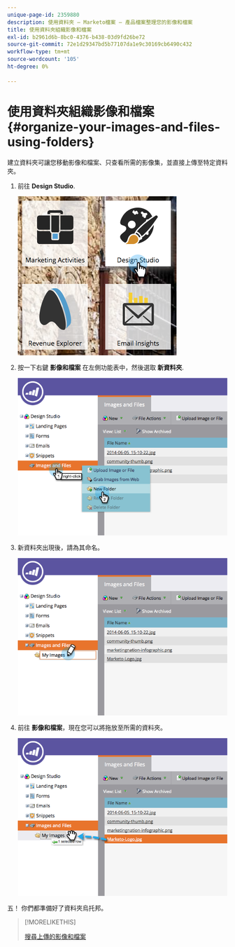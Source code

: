```yaml
---
unique-page-id: 2359880
description: 使用資料夾 — Marketo檔案 — 產品檔案整理您的影像和檔案
title: 使用資料夾組織影像和檔案
exl-id: b2961d6b-8bc0-4376-b438-03d9fd26be72
source-git-commit: 72e1d29347bd5b77107da1e9c30169cb6490c432
workflow-type: tm+mt
source-wordcount: '105'
ht-degree: 0%

---
```


# 使用資料夾組織影像和檔案 {#organize-your-images-and-files-using-folders}

建立資料夾可讓您移動影像和檔案、只查看所需的影像集，並直接上傳至特定資料夾。

1. 前往 **Design Studio**.

   ![](assets/designstudio-7.png)

1. 按一下右鍵 **影像和檔案** 在左側功能表中，然後選取 **新資料夾**.

   ![](assets/image2014-9-16-11-3a25-3a45.png)

1. 新資料夾出現後，請為其命名。

   ![](assets/image2014-9-16-11-3a25-3a53.png)

1. 前往 **影像和檔案**，現在您可以將拖放至所需的資料夾。

   ![](assets/image2014-9-16-11-3a26-3a0.png)

五！ 你們都準備好了資料夾烏托邦。

>[!MORELIKETHIS]
>
>[搜尋上傳的影像和檔案](/help/marketo/product-docs/demand-generation/images-and-files/search-uploaded-images-and-files.md)
